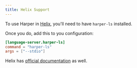 ```yaml
---
title: Helix Support
---
```


To use Harper in [Helix](https://helix-editor.com/), you'll need to have `harper-ls` installed.

Once you do, add this to you configuration:

```toml
[language-server.harper-ls]
command = "harper-ls"
args = ["--stdio"]
```

Helix has [official documentation](https://github.com/helix-editor/helix/wiki/Language-Server-Configurations#harper-ls) as well.
